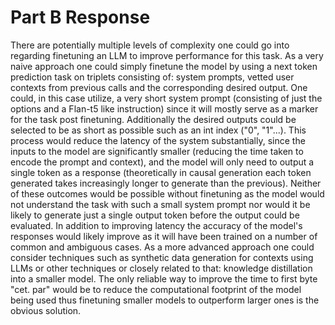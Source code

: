 # Part B Response

There are potentially multiple levels of complexity one could go into regarding finetuning an LLM to improve performance for this task. As a very naive approach one could simply finetune the model by using a next token prediction task on triplets consisting of: system prompts, vetted user contexts from previous calls and the corresponding desired output. One could, in this case utilize, a very short system prompt (consisting of just the options and a Flan-t5 like instruction) since it will mostly serve as a marker for the task post finetuning. Additionally the desired outputs could be selected to be as short as possible such as an int index ("0", "1"...). This process would reduce the latency of the system substantially, since the inputs to the model are significantly smaller (reducing the time taken to encode the prompt and context), and the model will only need to output a single token as a response (theoretically in causal generation each token generated takes increasingly longer to generate than the previous). Neither of these outcomes would be possible without finetuning as the model would not understand the task with such a small system prompt nor would it be likely to generate just a single output token before the output could be evaluated. In addition to improving latency the accuracy of the model's responses would likely improve as it will have been trained on a number of common and ambiguous cases. As a more advanced approach one could consider techniques such as synthetic data generation for contexts using LLMs or other techniques or closely related to that: knowledge distillation into a smaller model. The only reliable way to improve the time to first byte "cet. par" would be to reduce the computational footprint of the model being used thus finetuning smaller models to outperform larger ones is the obvious solution. 